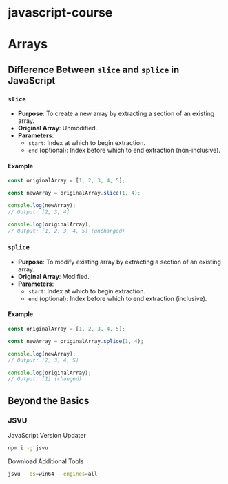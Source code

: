 # javascript-course

# Arrays

## Difference Between `slice` and `splice` in JavaScript

### `slice`

- **Purpose**: To create a new array by extracting a section of an existing array.
- **Original Array**: Unmodified.
- **Parameters**:
  - `start`: Index at which to begin extraction.
  - `end` (optional): Index before which to end extraction (non-inclusive).

#### Example

```javascript
const originalArray = [1, 2, 3, 4, 5];

const newArray = originalArray.slice(1, 4);

console.log(newArray);
// Output: [2, 3, 4]

console.log(originalArray);
// Output: [1, 2, 3, 4, 5] (unchanged)
```

### `splice`

- **Purpose**: To modify existing array by extracting a section of an existing array.
- **Original Array**: Modified.
- **Parameters**:
  - `start`: Index at which to begin extraction.
  - `end` (optional): Index before which to end extraction (inclusive).

#### Example

```javascript
const originalArray = [1, 2, 3, 4, 5];

const newArray = originalArray.splice(1, 4);

console.log(newArray);
// Output: [2, 3, 4, 5]

console.log(originalArray);
// Output: [1] (changed)
```

## Beyond the Basics

### JSVU

JavaScript Version Updater

```sh
npm i -g jsvu
```

Download Additional Tools

```sh
jsvu --os=win64 --engines=all
```
